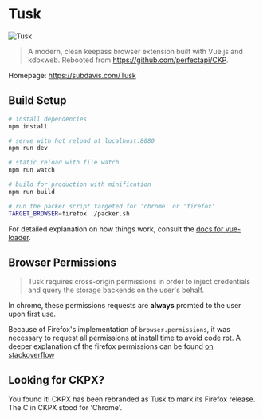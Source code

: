 # Tusk

![Tusk](https://github.com/subdavis/Tusk/blob/develop/assets/icons/logo_256.png)

> A modern, clean keepass browser extension built with Vue.js and kdbxweb.  Rebooted from https://github.com/perfectapi/CKP.

Homepage: https://subdavis.com/Tusk

## Build Setup

```bash
# install dependencies
npm install

# serve with hot reload at localhost:8080
npm run dev

# static reload with file watch
npm run watch

# build for production with minification
npm run build

# run the packer script targeted for 'chrome' or 'firefox'
TARGET_BROWSER=firefox ./packer.sh
```

For detailed explanation on how things work, consult the [docs for vue-loader](http://vuejs.github.io/vue-loader).

## Browser Permissions

> Tusk requires cross-origin permissions in order to inject credentials and query the storage backends on the user's behalf.

In chrome, these permissions requests are __always__ promted to the user upon first use.

Because of Firefox's implementation of `browser.permissions`, it was necessary to request all permissions at install time to avoid code rot.  A deeper explanation of the firefox permissions can be found [on stackoverflow](https://stackoverflow.com/questioans/47723297/firefox-extension-api-permissions-request-may-only-be-called-from-a-user-input)

## Looking for CKPX?

You found it!  CKPX has been rebranded as Tusk to mark its Firefox release.  The C in CKPX stood for 'Chrome'.

